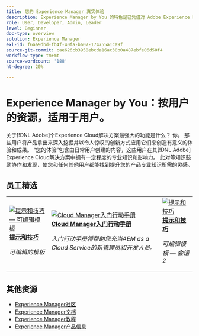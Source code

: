 ```yaml
---
title: 您的 Experience Manager 真实体验
description: Experience Manager by You 的特色是已凭借对 Adobe Experience Manager 的了解达到一定专业和影响力水平的普通用户创建的用户生成内容。
role: User, Developer, Admin, Leader
level: Beginner
doc-type: overview
solution: Experience Manager
exl-id: f6aa9dbd-fb4f-40fa-b607-174755a1ca9f
source-git-commit: cae626cb3958ebcda16ac30b0a487ebfe06d50f4
workflow-type: tm+mt
source-wordcount: '188'
ht-degree: 20%

---
```


# Experience Manager by You：按用户的资源，适用于用户。

关于[!DNL Adobe]个Experience Cloud解决方案最强大的功能是什么？ 你。 那些用户将产品拿出来深入挖掘并以令人惊叹的创新方式应用它们来创造有意义的体验和成果。 “您的体验”包含由日常用户创建的内容，这些用户在其[!DNL Adobe] Experience Cloud解决方案中拥有一定程度的专业知识和影响力。 此对等知识鼓励协作和发现，使您和任何其他用户都能找到提升您的产品专业知识所需的灵感。

<div id="recs-overview-body-1"></div>
<div id="recs-overview-body-2"></div>
<div id="recs-overview-body-3"></div>
<div id="recs-overview-body-4"></div>
<div id="recs-overview-body-5"></div>
<div id="recs-overview-body-6"></div>

<div id="staff-picks-section">

## 员工精选

<table>
<tr>
  <td>
    <a href="/help/experience-manager/sites/expert-resources/champion-tips-1.md">
      <img alt="提示和技巧 — 可编辑模板" src="https://video.tv.adobe.com/v/3409424?format=jpeg" />
    </a>
    <div>
      <a href="/help/experience-manager/sites/expert-resources/champion-tips-1.md">
    <strong>提示和技巧</strong>
    </a>
    </div>
    <p>
    <em>可编辑的模板</em>
    <p>
  </td>
  <td>
    <a href="/help/experience-manager/cloud-service/expert-resources/aem-champions/onboarding-playbook.md">
      <img alt="Cloud Manager入门行动手册" src="https://video.tv.adobe.com/v/3419299?format=jpeg" />
    </a>
    <div>
      <a href="/help/experience-manager/cloud-service/expert-resources/aem-champions/onboarding-playbook.md">
    <strong>Cloud Manager入门行动手册</strong>
    </a>
    </div>
    <p>
    <em>入门行动手册将帮助您充当AEM as a Cloud Service的新管理员和开发人员。</em>
    <p>
  </td>
  <td>
    <a href="/help/experience-manager/sites/expert-resources/champion-tips-2.md">
      <img alt="提示和技巧" src="https://video.tv.adobe.com/v/3439847?captions=chi_hans&format=jpeg" />
    </a>
    <div>
      <a href="/help/experience-manager/sites/expert-resources/champion-tips-2.md">
    <strong>提示和技巧</strong>
    </a>
    </div>
    <p>
    <em>可编辑模板 — 会话2</em>
    <p>
  </td>
</tr>
</table>

</div>

## 其他资源

* [Experience Manager社区](https://experienceleaguecommunities.adobe.com/t5/adobe-experience-manager/ct-p/adobe-experience-manager-community)
* [Experience Manager文档](https://experienceleague.adobe.com/docs/experience-manager-cloud-service.html?lang=zh-Hans)
* [Experience Manager教程](https://experienceleague.adobe.com/docs/experience-manager-learn/aem-tutorials/overview.html?lang=zh-Hans)
* [Experience Manager产品信息](https://business.adobe.com/cn/products/experience-manager/adobe-experience-manager.html)
